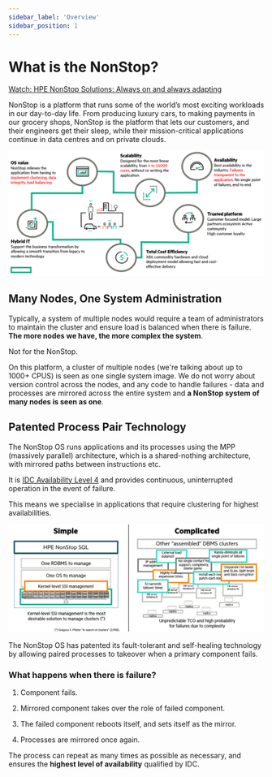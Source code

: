```yaml
---
sidebar_label: 'Overview'
sidebar_position: 1
---
```


# What is the NonStop?
[Watch: HPE NonStop Solutions: Always on and always adapting ](https://www.hpe.com/h22228/video-gallery/us/en/f02dbc84-c372-4228-a114-aab60fb43e10/hpe-nonstop-solutions--always-on-and-always-adapting/video/)

NonStop is a platform that runs some of the world’s most exciting workloads in our day-to-day life. From producing luxury cars, to making payments in our grocery shops, NonStop is the platform that lets our customers, and their engineers get their sleep, while their mission-critical applications continue in data centres and on private clouds.

![What Makes NonStop, NonStop](/img/vp.png)


## Many Nodes, One System Administration

Typically, a system of multiple nodes would require a team of administrators to maintain the cluster and ensure load is balanced when there is failure. **The more nodes we have, the more complex the system**.

Not for the NonStop.

On this platform, a cluster of multiple nodes (we're talking about up to 1000+ CPUS) is seen as one single system image. We do not worry about version control across the nodes, and any code to handle failures - data and processes are mirrored across the entire system and **a NonStop system of many nodes is seen as one**.

## Patented Process Pair Technology
The NonStop OS runs applications and its processes using the MPP (massively parallel) architecture, which is a shared-nothing architecture, with mirrored paths between instructions etc.

It is [IDC Availability Level 4](https://blog.stratus.com/what-exactly-is-high-availability-anyway/#:~:text=Zero%20End%20User%20Impact%20(No%20Downtime%20%E2%80%93%20IDC%20calls%20this%20AL4)&text=This%20means%20that%20there%20is,the%20event%20of%20a%20failure) and provides continuous, uninterrupted operation in the event of failure.

This means we specialise in applications that require clustering for highest availabilities.

![Simplicity is Best](/img/simplicity.PNG)

The NonStop OS has patented its fault-tolerant and self-healing technology by allowing paired processes to takeover when a primary component fails.

### What happens when there is failure?

1. Component fails.

2. Mirrored component takes over the role of failed component. 

3. The failed component reboots itself, and sets itself as the mirror.

4. Processes are mirrored once again.

The process can repeat as many times as possible as necessary, and ensures the **highest level of availability** qualified by IDC.



